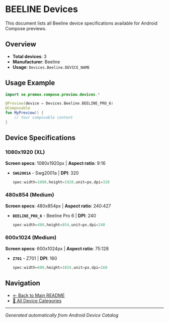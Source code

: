 # BEELINE Devices

This document lists all Beeline device specifications available for Android Compose previews.

## Overview

- **Total devices**: 3
- **Manufacturer**: Beeline
- **Usage**: `Devices.Beeline.DEVICE_NAME`

## Usage Example

```kotlin
import se.premex.compose.preview.devices.*

@Preview(device = Devices.Beeline.BEELINE_PRO_6)
@Composable
fun MyPreview() {
    // Your composable content
}
```

## Device Specifications

### 1080x1920 (XL)

**Screen specs**: 1080x1920px | **Aspect ratio**: 9:16

- **`SWG2001A`** - Swg2001a | **DPI**: 320
  ```kotlin
  spec:width=1080,height=1920,unit=px,dpi=320
  ```

### 480x854 (Medium)

**Screen specs**: 480x854px | **Aspect ratio**: 240:427

- **`BEELINE_PRO_6`** - Beeline Pro 6 | **DPI**: 240
  ```kotlin
  spec:width=480,height=854,unit=px,dpi=240
  ```

### 600x1024 (Medium)

**Screen specs**: 600x1024px | **Aspect ratio**: 75:128

- **`Z701`** - Z701 | **DPI**: 160
  ```kotlin
  spec:width=600,height=1024,unit=px,dpi=160
  ```

## Navigation

- [← Back to Main README](../../README.md)
- [📱 All Device Categories](../README.md)

---
*Generated automatically from Android Device Catalog*
